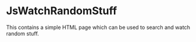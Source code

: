 # JsWatchRandomStuff
This contains a simple HTML page which can be used to search and watch random stuff.
